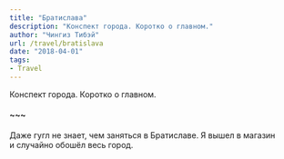 ```yaml
---
title: "Братислава"
description: "Конспект города. Коротко о главном."
author: "Чингиз Тибэй"
url: /travel/bratislava
date: "2018-04-01"
tags: 
- Travel
---
```


<div class="wide">

Конспект города. Коротко о&nbsp;главном.

#### ~~~

Даже гугл не&nbsp;знает, чем заняться в&nbsp;Братиславе. Я&nbsp;вышел в&nbsp;магазин и&nbsp;случайно обошёл весь город.

</div>